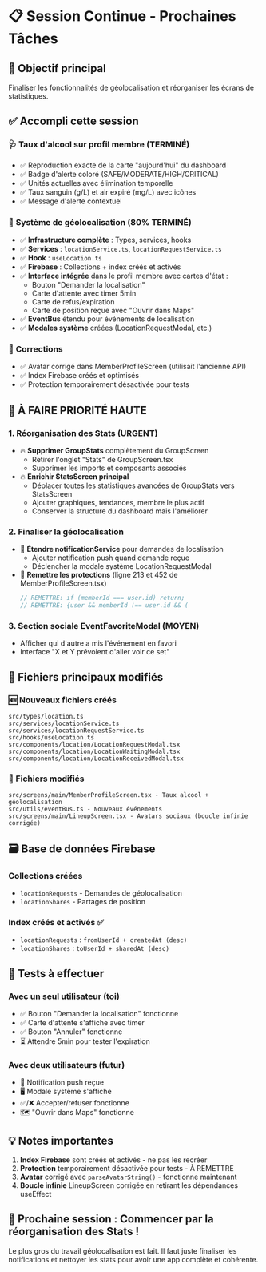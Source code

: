 # 📋 Session Continue - Prochaines Tâches

## 🎯 Objectif principal
Finaliser les fonctionnalités de géolocalisation et réorganiser les écrans de statistiques.

## ✅ Accompli cette session

### 🩺 **Taux d'alcool sur profil membre** (TERMINÉ)
- ✅ Reproduction exacte de la carte "aujourd'hui" du dashboard
- ✅ Badge d'alerte coloré (SAFE/MODERATE/HIGH/CRITICAL)
- ✅ Unités actuelles avec élimination temporelle
- ✅ Taux sanguin (g/L) et air expiré (mg/L) avec icônes
- ✅ Message d'alerte contextuel

### 📍 **Système de géolocalisation** (80% TERMINÉ)
- ✅ **Infrastructure complète** : Types, services, hooks
- ✅ **Services** : `locationService.ts`, `locationRequestService.ts`
- ✅ **Hook** : `useLocation.ts`
- ✅ **Firebase** : Collections + index créés et activés
- ✅ **Interface intégrée** dans le profil membre avec cartes d'état :
  - Bouton "Demander la localisation"
  - Carte d'attente avec timer 5min
  - Carte de refus/expiration
  - Carte de position reçue avec "Ouvrir dans Maps"
- ✅ **EventBus** étendu pour événements de localisation
- ✅ **Modales système** créées (LocationRequestModal, etc.)

### 🐛 **Corrections**
- ✅ Avatar corrigé dans MemberProfileScreen (utilisait l'ancienne API)
- ✅ Index Firebase créés et optimisés
- ✅ Protection temporairement désactivée pour tests

## 🚧 À FAIRE PRIORITÉ HAUTE

### 1. **Réorganisation des Stats** (URGENT)
- 🔥 **Supprimer GroupStats** complètement du GroupScreen
  - Retirer l'onglet "Stats" de GroupScreen.tsx
  - Supprimer les imports et composants associés
- 🔥 **Enrichir StatsScreen principal** 
  - Déplacer toutes les statistiques avancées de GroupStats vers StatsScreen
  - Ajouter graphiques, tendances, membre le plus actif
  - Conserver la structure du dashboard mais l'améliorer

### 2. **Finaliser la géolocalisation**
- 📱 **Étendre notificationService** pour demandes de localisation
  - Ajouter notification push quand demande reçue
  - Déclencher la modale système LocationRequestModal
- 🔄 **Remettre les protections** (ligne 213 et 452 de MemberProfileScreen.tsx)
  ```typescript
  // REMETTRE: if (memberId === user.id) return;
  // REMETTRE: {user && memberId !== user.id && (
  ```

### 3. **Section sociale EventFavoriteModal** (MOYEN)
- Afficher qui d'autre a mis l'événement en favori
- Interface "X et Y prévoient d'aller voir ce set"

## 📂 Fichiers principaux modifiés

### 🆕 Nouveaux fichiers créés
```
src/types/location.ts
src/services/locationService.ts 
src/services/locationRequestService.ts
src/hooks/useLocation.ts
src/components/location/LocationRequestModal.tsx
src/components/location/LocationWaitingModal.tsx
src/components/location/LocationReceivedModal.tsx
```

### 📝 Fichiers modifiés
```
src/screens/main/MemberProfileScreen.tsx - Taux alcool + géolocalisation
src/utils/eventBus.ts - Nouveaux événements
src/screens/main/LineupScreen.tsx - Avatars sociaux (boucle infinie corrigée)
```

## 🗃️ Base de données Firebase

### Collections créées
- `locationRequests` - Demandes de géolocalisation
- `locationShares` - Partages de position  

### Index créés et activés ✅
- `locationRequests` : `fromUserId + createdAt (desc)`
- `locationShares` : `toUserId + sharedAt (desc)`

## 🧪 Tests à effectuer

### Avec un seul utilisateur (toi)
- ✅ Bouton "Demander la localisation" fonctionne
- ✅ Carte d'attente s'affiche avec timer
- ✅ Bouton "Annuler" fonctionne
- ⏳ Attendre 5min pour tester l'expiration

### Avec deux utilisateurs (futur)
- 📱 Notification push reçue
- 🖥️ Modale système s'affiche
- ✅/❌ Accepter/refuser fonctionne
- 🗺️ "Ouvrir dans Maps" fonctionne

## 💡 Notes importantes

1. **Index Firebase** sont créés et activés - ne pas les recréer
2. **Protection** temporairement désactivée pour tests - À REMETTRE
3. **Avatar** corrigé avec `parseAvatarString()` - fonctionne maintenant
4. **Boucle infinie** LineupScreen corrigée en retirant les dépendances useEffect

## 🚀 Prochaine session : Commencer par la réorganisation des Stats !

Le plus gros du travail géolocalisation est fait. Il faut juste finaliser les notifications et nettoyer les stats pour avoir une app complète et cohérente.